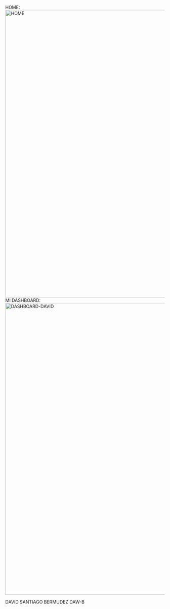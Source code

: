 HOME: <img width="1918" height="910" alt="HOME" src="https://github.com/user-attachments/assets/158f6f85-5a93-47b2-afcf-99e6fe2d7284" />
MI DASHBOARD: <img width="1903" height="923" alt="DASHBOARD-DAVID" src="https://github.com/user-attachments/assets/b17ac4c7-572c-4d0e-9f9b-a552386b8959" />


DAVID SANTIAGO BERMUDEZ DAW-B
